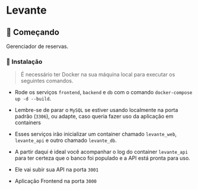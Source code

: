 # Levante

## 🚀 Começando

Gerenciador de reservas.

### 🔧 Instalação

> É necessário ter Docker na sua máquina local para executar os seguintes comandos.

- Rode os serviços `frontend`, `backend` e `db` com o comando `docker-compose up -d --build`.
- Lembre-se de parar o `MySQL` se estiver usando localmente na porta padrão (`3306`), ou adapte, caso queria fazer uso da aplicação em containers
- Esses serviços irão inicializar um container chamado `levante_web`, `levante_api` e outro chamado `levante_db`.
- A partir daqui é ideal você acompanhar o log do container `levante_api` para ter certeza que o banco foi populado e a API está pronta para uso.

- Ele vai subir sua API na porta `3001`
- Aplicação Frontend na porta `3000`
